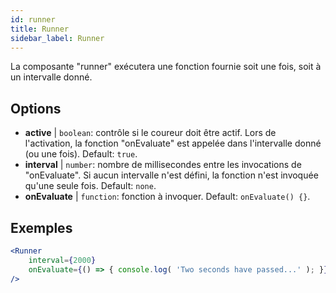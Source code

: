 ```yaml
---
id: runner 
title: Runner
sidebar_label: Runner
---
```


La composante "runner" exécutera une fonction fournie soit une fois, soit à un intervalle donné.

## Options

* __active__ | `boolean`: contrôle si le coureur doit être actif. Lors de l'activation, la fonction "onEvaluate" est appelée dans l'intervalle donné (ou une fois). Default: `true`.
* __interval__ | `number`: nombre de millisecondes entre les invocations de "onEvaluate". Si aucun intervalle n'est défini, la fonction n'est invoquée qu'une seule fois. Default: `none`.
* __onEvaluate__ | `function`: fonction à invoquer. Default: `onEvaluate() {}`.


## Exemples

```jsx live
<Runner
    interval={2000}
    onEvaluate={() => { console.log( 'Two seconds have passed...' ); }}
/>
```



